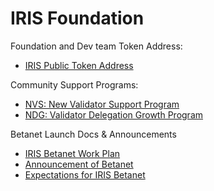 # IRIS Foundation

Foundation and Dev team Token Address:
+ [IRIS Public Token Address](iris-public-token-address.md)

Community Support Programs:
+ [NVS: New Validator Support Program](https://github.com/irisnet/iris-foundation/tree/master/nvs)
+ [NDG: Validator Delegation Growth Program](https://github.com/irisnet/iris-foundation/tree/master/ndg)

Betanet Launch Docs &amp; Announcements
+ [IRIS Betanet Work Plan](betanet_work_plan.md)
+ [Announcement of Betanet](iris-betanet-plan.md)
+ [Expectations for IRIS Betanet](iris-betanet-expectations.md)

